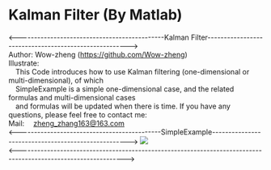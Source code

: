 # Kalman Filter (By Matlab)
<---------------------------------------------Kalman Filter------------------------------------------------------>  
Author: Wow-zheng                                                                   (https://github.com/Wow-zheng)  
Illustrate:  
&ensp;&ensp;This Code introduces how to use Kalman filtering (one-dimensional or multi-dimensional), of which  
&ensp;&ensp;SimpleExample is a simple one-dimensional case, and the related formulas and multi-dimensional cases  
&ensp;&ensp;and formulas will be updated when there is time. If you have any questions, please feel free to contact me:  
Mail:
&ensp;&ensp;zheng_zhang163@163.com  
<--------------------------------------------SimpleExample---------------------------------------------------->
![](https://github.com/Wow-zheng/Kalman-Filter/blob/master/Picture/SimpleExample.png)  
<--------------------------------------------------------------------------------------------------------------->  

